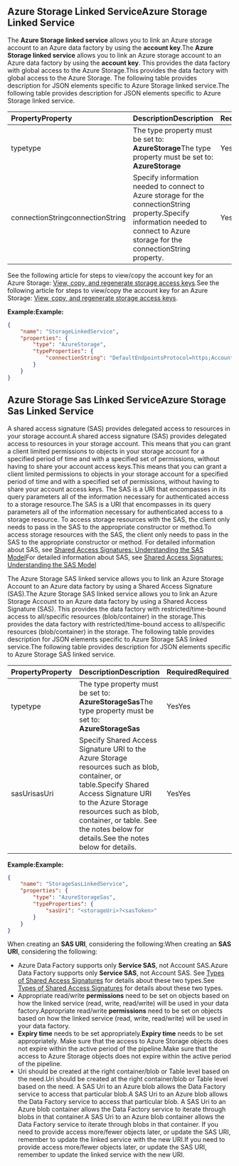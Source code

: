 ## <a name="azure-storage-linked-service"></a><span data-ttu-id="43f04-101">Azure Storage Linked Service</span><span class="sxs-lookup"><span data-stu-id="43f04-101">Azure Storage Linked Service</span></span>
<span data-ttu-id="43f04-102">The **Azure Storage linked service** allows you to link an Azure storage account to an Azure data factory by using the **account key**.</span><span class="sxs-lookup"><span data-stu-id="43f04-102">The **Azure Storage linked service** allows you to link an Azure storage account to an Azure data factory by using the **account key**.</span></span> <span data-ttu-id="43f04-103">This provides the data factory with global access to the Azure Storage.</span><span class="sxs-lookup"><span data-stu-id="43f04-103">This provides the data factory with global access to the Azure Storage.</span></span> <span data-ttu-id="43f04-104">The following table provides description for JSON elements specific to Azure Storage linked service.</span><span class="sxs-lookup"><span data-stu-id="43f04-104">The following table provides description for JSON elements specific to Azure Storage linked service.</span></span>

| <span data-ttu-id="43f04-105">Property</span><span class="sxs-lookup"><span data-stu-id="43f04-105">Property</span></span> | <span data-ttu-id="43f04-106">Description</span><span class="sxs-lookup"><span data-stu-id="43f04-106">Description</span></span> | <span data-ttu-id="43f04-107">Required</span><span class="sxs-lookup"><span data-stu-id="43f04-107">Required</span></span> |
|:--- |:--- |:--- |
| <span data-ttu-id="43f04-108">type</span><span class="sxs-lookup"><span data-stu-id="43f04-108">type</span></span> |<span data-ttu-id="43f04-109">The type property must be set to: **AzureStorage**</span><span class="sxs-lookup"><span data-stu-id="43f04-109">The type property must be set to: **AzureStorage**</span></span> |<span data-ttu-id="43f04-110">Yes</span><span class="sxs-lookup"><span data-stu-id="43f04-110">Yes</span></span> |
| <span data-ttu-id="43f04-111">connectionString</span><span class="sxs-lookup"><span data-stu-id="43f04-111">connectionString</span></span> |<span data-ttu-id="43f04-112">Specify information needed to connect to Azure storage for the connectionString property.</span><span class="sxs-lookup"><span data-stu-id="43f04-112">Specify information needed to connect to Azure storage for the connectionString property.</span></span> |<span data-ttu-id="43f04-113">Yes</span><span class="sxs-lookup"><span data-stu-id="43f04-113">Yes</span></span> |

<span data-ttu-id="43f04-114">See the following article for steps to view/copy the account key for an Azure Storage: [View, copy, and regenerate storage access keys](../articles/storage/storage-create-storage-account.md#manage-your-storage-account).</span><span class="sxs-lookup"><span data-stu-id="43f04-114">See the following article for steps to view/copy the account key for an Azure Storage: [View, copy, and regenerate storage access keys](../articles/storage/storage-create-storage-account.md#manage-your-storage-account).</span></span>

<span data-ttu-id="43f04-115">**Example:**</span><span class="sxs-lookup"><span data-stu-id="43f04-115">**Example:**</span></span>  

```json
{  
    "name": "StorageLinkedService",  
    "properties": {  
        "type": "AzureStorage",  
        "typeProperties": {  
            "connectionString": "DefaultEndpointsProtocol=https;AccountName=<accountname>;AccountKey=<accountkey>"  
        }  
    }  
}  
```

## <a name="azure-storage-sas-linked-service"></a><span data-ttu-id="43f04-116">Azure Storage Sas Linked Service</span><span class="sxs-lookup"><span data-stu-id="43f04-116">Azure Storage Sas Linked Service</span></span>
<span data-ttu-id="43f04-117">A shared access signature (SAS) provides delegated access to resources in your storage account.</span><span class="sxs-lookup"><span data-stu-id="43f04-117">A shared access signature (SAS) provides delegated access to resources in your storage account.</span></span> <span data-ttu-id="43f04-118">This means that you can grant a client limited permissions to objects in your storage account for a specified period of time and with a specified set of permissions, without having to share your account access keys.</span><span class="sxs-lookup"><span data-stu-id="43f04-118">This means that you can grant a client limited permissions to objects in your storage account for a specified period of time and with a specified set of permissions, without having to share your account access keys.</span></span> <span data-ttu-id="43f04-119">The SAS is a URI that encompasses in its query parameters all of the information necessary for authenticated access to a storage resource.</span><span class="sxs-lookup"><span data-stu-id="43f04-119">The SAS is a URI that encompasses in its query parameters all of the information necessary for authenticated access to a storage resource.</span></span> <span data-ttu-id="43f04-120">To access storage resources with the SAS, the client only needs to pass in the SAS to the appropriate constructor or method.</span><span class="sxs-lookup"><span data-stu-id="43f04-120">To access storage resources with the SAS, the client only needs to pass in the SAS to the appropriate constructor or method.</span></span> <span data-ttu-id="43f04-121">For detailed information about SAS, see [Shared Access Signatures: Understanding the SAS Model](../articles/storage/storage-dotnet-shared-access-signature-part-1.md)</span><span class="sxs-lookup"><span data-stu-id="43f04-121">For detailed information about SAS, see [Shared Access Signatures: Understanding the SAS Model](../articles/storage/storage-dotnet-shared-access-signature-part-1.md)</span></span>

<span data-ttu-id="43f04-122">The Azure Storage SAS linked service allows you to link an Azure Storage Account to an Azure data factory by using a Shared Access Signature (SAS).</span><span class="sxs-lookup"><span data-stu-id="43f04-122">The Azure Storage SAS linked service allows you to link an Azure Storage Account to an Azure data factory by using a Shared Access Signature (SAS).</span></span> <span data-ttu-id="43f04-123">This provides the data factory with restricted/time-bound access to all/specific resources (blob/container) in the storage.</span><span class="sxs-lookup"><span data-stu-id="43f04-123">This provides the data factory with restricted/time-bound access to all/specific resources (blob/container) in the storage.</span></span> <span data-ttu-id="43f04-124">The following table provides description for JSON elements specific to Azure Storage SAS linked service.</span><span class="sxs-lookup"><span data-stu-id="43f04-124">The following table provides description for JSON elements specific to Azure Storage SAS linked service.</span></span> 

| <span data-ttu-id="43f04-125">Property</span><span class="sxs-lookup"><span data-stu-id="43f04-125">Property</span></span> | <span data-ttu-id="43f04-126">Description</span><span class="sxs-lookup"><span data-stu-id="43f04-126">Description</span></span> | <span data-ttu-id="43f04-127">Required</span><span class="sxs-lookup"><span data-stu-id="43f04-127">Required</span></span> |
|:--- |:--- |:--- |
| <span data-ttu-id="43f04-128">type</span><span class="sxs-lookup"><span data-stu-id="43f04-128">type</span></span> |<span data-ttu-id="43f04-129">The type property must be set to: **AzureStorageSas**</span><span class="sxs-lookup"><span data-stu-id="43f04-129">The type property must be set to: **AzureStorageSas**</span></span> |<span data-ttu-id="43f04-130">Yes</span><span class="sxs-lookup"><span data-stu-id="43f04-130">Yes</span></span> |
| <span data-ttu-id="43f04-131">sasUri</span><span class="sxs-lookup"><span data-stu-id="43f04-131">sasUri</span></span> |<span data-ttu-id="43f04-132">Specify Shared Access Signature URI to the Azure Storage resources such as blob, container, or table.</span><span class="sxs-lookup"><span data-stu-id="43f04-132">Specify Shared Access Signature URI to the Azure Storage resources such as blob, container, or table.</span></span> <span data-ttu-id="43f04-133">See the notes below for details.</span><span class="sxs-lookup"><span data-stu-id="43f04-133">See the notes below for details.</span></span> |<span data-ttu-id="43f04-134">Yes</span><span class="sxs-lookup"><span data-stu-id="43f04-134">Yes</span></span> |

<span data-ttu-id="43f04-135">**Example:**</span><span class="sxs-lookup"><span data-stu-id="43f04-135">**Example:**</span></span>

```json
{  
    "name": "StorageSasLinkedService",  
    "properties": {  
        "type": "AzureStorageSas",  
        "typeProperties": {  
            "sasUri": "<storageUri>?<sasToken>"   
        }  
    }  
}  
```

<span data-ttu-id="43f04-136">When creating an **SAS URI**, considering the following:</span><span class="sxs-lookup"><span data-stu-id="43f04-136">When creating an **SAS URI**, considering the following:</span></span>  

* <span data-ttu-id="43f04-137">Azure Data Factory supports only **Service SAS**, not Account SAS.</span><span class="sxs-lookup"><span data-stu-id="43f04-137">Azure Data Factory supports only **Service SAS**, not Account SAS.</span></span> <span data-ttu-id="43f04-138">See [Types of Shared Access Signatures](../articles/storage/storage-dotnet-shared-access-signature-part-1.md#types-of-shared-access-signatures) for details about these two types.</span><span class="sxs-lookup"><span data-stu-id="43f04-138">See [Types of Shared Access Signatures](../articles/storage/storage-dotnet-shared-access-signature-part-1.md#types-of-shared-access-signatures) for details about these two types.</span></span>
* <span data-ttu-id="43f04-139">Appropriate read/write **permissions** need to be set on objects based on how the linked service (read, write, read/write) will be used in your data factory.</span><span class="sxs-lookup"><span data-stu-id="43f04-139">Appropriate read/write **permissions** need to be set on objects based on how the linked service (read, write, read/write) will be used in your data factory.</span></span>
* <span data-ttu-id="43f04-140">**Expiry time** needs to be set appropriately.</span><span class="sxs-lookup"><span data-stu-id="43f04-140">**Expiry time** needs to be set appropriately.</span></span> <span data-ttu-id="43f04-141">Make sure that the access to Azure Storage objects does not expire within the active period of the pipeline.</span><span class="sxs-lookup"><span data-stu-id="43f04-141">Make sure that the access to Azure Storage objects does not expire within the active period of the pipeline.</span></span>
* <span data-ttu-id="43f04-142">Uri should be created at the right container/blob or Table level based on the need.</span><span class="sxs-lookup"><span data-stu-id="43f04-142">Uri should be created at the right container/blob or Table level based on the need.</span></span> <span data-ttu-id="43f04-143">A SAS Uri to an Azure blob allows the Data Factory service to access that particular blob.</span><span class="sxs-lookup"><span data-stu-id="43f04-143">A SAS Uri to an Azure blob allows the Data Factory service to access that particular blob.</span></span> <span data-ttu-id="43f04-144">A SAS Uri to an Azure blob container allows the Data Factory service to iterate through blobs in that container.</span><span class="sxs-lookup"><span data-stu-id="43f04-144">A SAS Uri to an Azure blob container allows the Data Factory service to iterate through blobs in that container.</span></span> <span data-ttu-id="43f04-145">If you need to provide access more/fewer objects later, or update the SAS URI, remember to update the linked service with the new URI.</span><span class="sxs-lookup"><span data-stu-id="43f04-145">If you need to provide access more/fewer objects later, or update the SAS URI, remember to update the linked service with the new URI.</span></span>   

